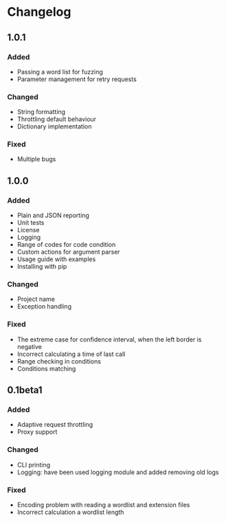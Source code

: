 # Changelog

## 1.0.1

### Added

- Passing a word list for fuzzing
- Parameter management for retry requests

### Changed

- String formatting
- Throttling default behaviour
- Dictionary implementation

### Fixed

- Multiple bugs

## 1.0.0

### Added

- Plain and JSON reporting
- Unit tests
- License
- Logging
- Range of codes for code condition
- Custom actions for argument parser
- Usage guide with examples
- Installing with pip

### Changed

- Project name
- Exception handling

### Fixed

- The extreme case for confidence interval, when the left border is negative
- Incorrect calculating a time of last call
- Range checking in conditions
- Conditions matching

## 0.1beta1

### Added

- Adaptive request throttling
- Proxy support

### Changed

- CLI printing
- Logging: have been used logging module and added removing old logs

### Fixed

- Encoding problem with reading a wordlist and extension files
- Incorrect calculation a wordlist length
